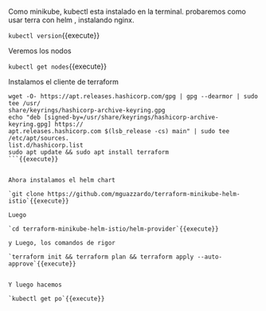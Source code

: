 Como minikube, kubectl esta instalado en la terminal. 
probaremos como usar terra con helm , instalando nginx.


`kubectl version`{{execute}}

Veremos los nodos

`kubectl get nodes`{{execute}}

Instalamos el cliente de terraform

```
wget -O- https://apt.releases.hashicorp.com/gpg | gpg --dearmor | sudo tee /usr/                                                share/keyrings/hashicorp-archive-keyring.gpg
echo "deb [signed-by=/usr/share/keyrings/hashicorp-archive-keyring.gpg] https://                                                apt.releases.hashicorp.com $(lsb_release -cs) main" | sudo tee /etc/apt/sources.                                                list.d/hashicorp.list
sudo apt update && sudo apt install terraform
```{{execute}}


Ahora instalamos el helm chart

`git clone https://github.com/mguazzardo/terraform-minikube-helm-istio`{{execute}}

Luego

`cd terraform-minikube-helm-istio/helm-provider`{{execute}}

y Luego, los comandos de rigor

`terraform init && terraform plan && terraform apply --auto-approve`{{execute}}


Y luego hacemos 

`kubectl get po`{{execute}}
